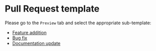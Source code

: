 # Pull Request template

Please go to the `Preview` tab and select the appropriate sub-template:

* [Feature addition](?expand=1&template=feature_addition.md)
* [Bug fix](?expand=1&template=bug_fix.md)
* [Documentation update](?expand=1&template=documetation_update.md)
